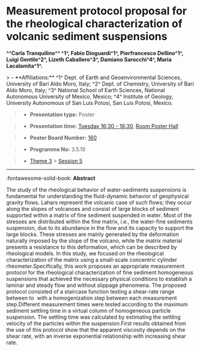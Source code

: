 # Measurement protocol proposal for the rheological characterization of volcanic sediment suspensions

**^^Carla Tranquilino^^ ^1^, Fabio Dioguardi^1^, Pierfrancesco Dellino^1^, Luigi Gentile^2^, Lizeth Caballero^3^, Damiano Sarocchi^4^, Maria Lacalamita^1^.**

<!-- more -->> - **Affiliations:** ^1^ Dept. of Earth and Geoenvironmental Sciences, University of Bari Aldo Moro, Italy; ^2^ Dept. of Chemistry, University of Bari Aldo Moro, Italy; ^3^ National School of Earth Sciences, National Autonomous University of Mexico, Mexico; ^4^ Institute of Geology, University Autonomous of San Luis Potosí, San Luis Potosí, Mexico. 

> - **Presentation type:** Poster

> - **Presentation time:** [Tuesday 16:30 - 18:30](../sessions_comparison.md#__tabbed_2_6), [Room Poster Hall](../maps_venue.md#__tabbed_1_1)

> - **Poster Board Number:** [160](../map_poster_boards.md#tuesday)

> - **Programme No:** 3.5.19

> - [Theme 3](../theme3.md) > [Session 5](../sessions/session-3-5.md)

--- 

:fontawesome-solid-book: **Abstract**

The study of the rheological behavior of water-sediments suspensions is fundamental for understanding the fluid-dynamic behavior of geophysical gravity flows. Lahars represent the volcanic case of such flows; they occur along the slopes of volcanoes and consist of large blocks of sediment supported within a matrix of fine sediment suspended in water. Most of the stresses are distributed within the fine matrix, i.e., the water-fine sediments suspension, due to its abundance in the flow and its capacity to support the large blocks. These stresses are mainly generated by the deformation naturally imposed by the slope of the volcano, while the matrix material presents a resistance to this deformation, which can be described by rheological models. In this study, we focused on the rheological characterization of the matrix using a small-scale concentric cylinder rheometer.Specifically, this work proposes an appropriate measurement protocol for the rheological characterization of fine sediment homogeneous suspensions that achieved the necessary physical conditions to establish a laminar and steady flow and without slippage phenomena. The proposed protocol consisted of a staircase function testing a shear-rate range between to  with a homogenization step between each measurement step.Different measurement times were tested according to the maximum sediment settling time in a virtual column of homogeneous particle suspension. The settling time was calculated by estimating the settling velocity of the particles within the suspension.First results obtained from the use of this protocol show that the apparent viscosity depends on the shear rate, with an inverse exponential relationship with increasing shear rate.

